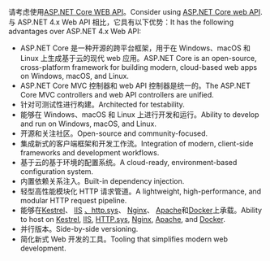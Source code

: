 <span data-ttu-id="e32ed-101">请考虑使用[ASP.NET Core WEB API](/aspnet/core/web-api)。</span><span class="sxs-lookup"><span data-stu-id="e32ed-101">Consider using [ASP.NET Core web API](/aspnet/core/web-api).</span></span> <span data-ttu-id="e32ed-102">与 ASP.NET 4.x Web API 相比，它具有以下优势：</span><span class="sxs-lookup"><span data-stu-id="e32ed-102">It has the following advantages over ASP.NET 4.x Web API:</span></span>

* <span data-ttu-id="e32ed-103">ASP.NET Core 是一种开源的跨平台框架，用于在 Windows、macOS 和 Linux 上生成基于云的现代 web 应用。</span><span class="sxs-lookup"><span data-stu-id="e32ed-103">ASP.NET Core is an open-source, cross-platform framework for building modern, cloud-based web apps on Windows, macOS, and Linux.</span></span>
* <span data-ttu-id="e32ed-104">ASP.NET Core MVC 控制器和 web API 控制器是统一的。</span><span class="sxs-lookup"><span data-stu-id="e32ed-104">The ASP.NET Core MVC controllers and web API controllers are unified.</span></span>
* <span data-ttu-id="e32ed-105">针对可测试性进行构建。</span><span class="sxs-lookup"><span data-stu-id="e32ed-105">Architected for testability.</span></span>
* <span data-ttu-id="e32ed-106">能够在 Windows、macOS 和 Linux 上进行开发和运行。</span><span class="sxs-lookup"><span data-stu-id="e32ed-106">Ability to develop and run on Windows, macOS, and Linux.</span></span>
* <span data-ttu-id="e32ed-107">开源和关注社区。</span><span class="sxs-lookup"><span data-stu-id="e32ed-107">Open-source and community-focused.</span></span>
* <span data-ttu-id="e32ed-108">集成新式的客户端框架和开发工作流。</span><span class="sxs-lookup"><span data-stu-id="e32ed-108">Integration of modern, client-side frameworks and development workflows.</span></span>
* <span data-ttu-id="e32ed-109">基于云的基于环境的配置系统。</span><span class="sxs-lookup"><span data-stu-id="e32ed-109">A cloud-ready, environment-based configuration system.</span></span>
* <span data-ttu-id="e32ed-110">内置依赖关系注入。</span><span class="sxs-lookup"><span data-stu-id="e32ed-110">Built-in dependency injection.</span></span>
* <span data-ttu-id="e32ed-111">轻型高性能模块化 HTTP 请求管道。</span><span class="sxs-lookup"><span data-stu-id="e32ed-111">A lightweight, high-performance, and modular HTTP request pipeline.</span></span>
* <span data-ttu-id="e32ed-112">能够在[Kestrel](/aspnet/core/fundamentals/servers/kestrel)、 [IIS](xref:host-and-deploy/iis/index) [、http.sys](xref:fundamentals/servers/httpsys)、 [Nginx](xref:host-and-deploy/linux-nginx)、 [Apache](xref:host-and-deploy/linux-apache)和[Docker](xref:host-and-deploy/docker/index)上承载。</span><span class="sxs-lookup"><span data-stu-id="e32ed-112">Ability to host on [Kestrel](/aspnet/core/fundamentals/servers/kestrel), [IIS](xref:host-and-deploy/iis/index), [HTTP.sys](xref:fundamentals/servers/httpsys), [Nginx](xref:host-and-deploy/linux-nginx), [Apache](xref:host-and-deploy/linux-apache), and [Docker](xref:host-and-deploy/docker/index).</span></span>
* <span data-ttu-id="e32ed-113">并行版本。</span><span class="sxs-lookup"><span data-stu-id="e32ed-113">Side-by-side versioning.</span></span>
* <span data-ttu-id="e32ed-114">简化新式 Web 开发的工具。</span><span class="sxs-lookup"><span data-stu-id="e32ed-114">Tooling that simplifies modern web development.</span></span>
